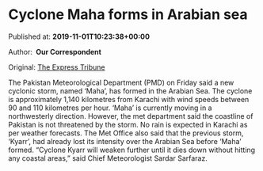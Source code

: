 
# Cyclone Maha forms in Arabian sea

Published at: **2019-11-01T10:23:38+00:00**

Author: **​ Our Correspondent**

Original: [The Express Tribune](https://tribune.com.pk/story/2091326/1-cyclone-maha-forms-arabian-sea/)

The Pakistan Meteorological Department (PMD) on Friday said a new cyclonic storm, named ‘Maha’, has formed in the Arabian Sea.
The cyclone is approximately 1,140 kilometres from Karachi with wind speeds between 90 and 110 kilometres per hour.
‘Maha’ is currently moving in a northwesterly direction. However, the met department said the coastline of Pakistan is not threatened by the storm.
No rain is expected in Karachi as per weather forecasts.
The Met Office also said that the previous storm, ‘Kyarr’, had already lost its intensity over the Arabian Sea before ‘Maha’ formed.
“Cyclone Kyarr will weaken further until it dies down without hitting any coastal areas,” said Chief Meteorologist Sardar Sarfaraz.
